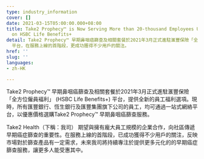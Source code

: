 ```yaml
---
type: industry_information
cover: []
date: 2021-03-15T05:00:00.000+08:00
title: Take2 Prophecy™ is Now Serving More than 20-thousand Employees Upon Launching
  on HSBC Life Benefits+
detail: Take2 Prophecy™ 早期鼻咽癌篩查及相關套餐於2021年3月正式進駐滙豐保險「全方位僱員褔利」 (HSBC Life Benefits+)
  平台，在服務上線的首階段，更成功獲得不少用戶的關注。
href: ''
slug: ''
languages:
- zh-HK

---
```

Take2 Prophecy™ 早期鼻咽癌篩查及相關套餐於2021年3月正式進駐滙豐保險「全方位僱員褔利」 (HSBC Life Benefits+) 平台，提供全新的員工福利選項。現時，所有匯豐銀行、恆生銀行及匯豐集團旗下公司的員工，均可通過一站式網絡平台，以優惠價格選購Take2 Prophecy™ 早期鼻咽癌篩查服務。

Take2 Health（下稱：我司） 期望與擁有龐大員工規模的企業合作，向社區傳遞早期癌症篩查的重要性。在服務上線的首階段，已成功獲得不少用戶的關注，反映市場對於篩查產品有一定需求，未來我司將持續專注於提供更多元化的的早期癌症篩查服務，讓更多人能受惠其中。